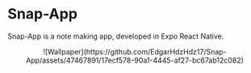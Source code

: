 # Snap-App
Snap-App is a note making app, developed in Expo React Native.

<div align="center">
  ![Wallpaper](https://github.com/EdgarHdzHdz17/Snap-App/assets/47467891/17ecf578-90a1-4445-af27-bc67ab12c082)
</div>
